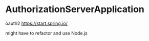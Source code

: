 # AuthorizationServerApplication

oauth2
https://start.spring.io/

might have to refactor and use Node.js
